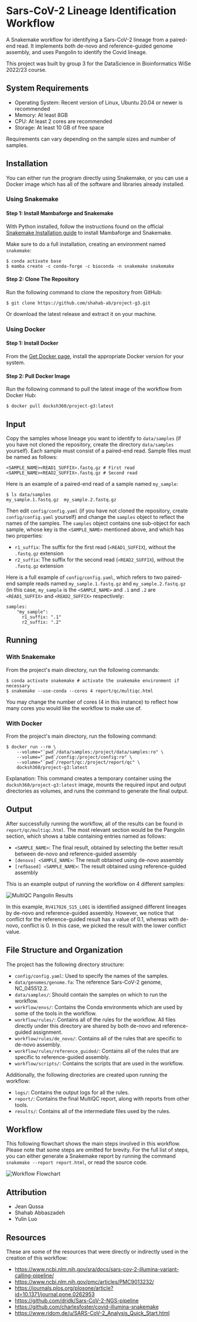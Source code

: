 # Sars-CoV-2 Lineage Identification Workflow

A Snakemake workflow for identifying a Sars-CoV-2 lineage from a paired-end
read. It implements both de-novo and reference-guided genome assembly, and uses
Pangolin to identify the Covid lineage.

This project was built by group 3 for the DataScience in Bioinformatics WiSe
2022/23 course.

## System Requirements

- Operating System: Recent version of Linux, Ubuntu 20.04 or newer is recommended
- Memory: At least 8GB
- CPU: At least 2 cores are recommended
- Storage: At least 10 GB of free space

Requirements can vary depending on the sample sizes and number of samples.

## Installation

You can either run the program directly using Snakemake, or you can use a
Docker image which has all of the software and libraries already installed.

### Using Snakemake

#### Step 1: Install Mambaforge and Snakemake

With Python installed, follow the instructions found on the official [Snakemake
Installation
guide](https://snakemake.readthedocs.io/en/stable/getting_started/installation.html)
to install Mambaforge and Snakemake.

Make sure to do a full installation, creating an environment named `snakemake`:

```
$ conda activate base
$ mamba create -c conda-forge -c bioconda -n snakemake snakemake
```

#### Step 2: Clone The Repository

Run the following command to clone the repository from GitHub:

```
$ git clone https://github.com/shahab-ab/project-g3.git
```

Or download the latest release and extract it on your machine.

### Using Docker

#### Step 1: Install Docker

From the [Get Docker page](https://docs.docker.com/get-docker/), install the
appropriate Docker version for your system.

#### Step 2: Pull Docker Image

Run the following command to pull the latest image of the workflow from Docker
Hub:

```
$ docker pull docksh360/project-g3:latest
```

## Input

Copy the samples whose lineage you want to identify to `data/samples` (if you
have not cloned the repository, create the directory `data/samples` yourself).
Each sample must consist of a paired-end read. Sample files must be named as
follows:

```
<SAMPLE_NAME><READ1_SUFFIX>.fastq.gz # First read
<SAMPLE_NAME><READ2_SUFFIX>.fastq.gz # Second read
```

Here is an example of a paired-end read of a sample named `my_sample`:

```
$ ls data/samples
my_sample.1.fastq.gz  my_sample.2.fastq.gz
```

Then edit `config/config.yaml` (if you have not cloned the repository, create
`config/config.yaml` yourself) and change the `samples` object to reflect the
names of the samples. The `samples` object contains one sub-object for each
sample, whose key is the `<SAMPLE_NAME>` mentioned above, and which has two
properties:

- `r1_suffix`: The suffix for the first read (`<READ1_SUFFIX`), without the `.fastq.gz` extension
- `r2_suffix`: The suffix for the second read (`<READ2_SUFFIX`), without the `.fastq.gz` extension

Here is a full example of `config/config.yaml`, which refers to two paired-end
sample reads named `my_sample.1.fastq.gz` and `my_sample.2.fastq.gz` (in this
case, `my_sample` is the `<SAMPLE_NAME>` and `.1` and `.2` are `<READ1_SUFFIX>`
and `<READ2_SUFFIX>` respectively:

```
samples:
    "my_sample":
      r1_suffix: ".1"
      r2_suffix: ".2"
```

## Running

### With Snakemake

From the project's main directory, run the following commands:

```
$ conda activate snakemake # activate the snakemake environment if necessary
$ snakemake --use-conda --cores 4 report/qc/multiqc.html
```

You may change the number of cores (4 in this instance) to reflect how many
cores you would like the workflow to make use of.

### With Docker

From the project's main directory, run the following command:

```
$ docker run --rm \
	--volume="`pwd`/data/samples:/project/data/samples:ro" \
	--volume="`pwd`/config:/project/config:ro" \
	--volume="`pwd`/report/qc:/project/report/qc" \
	docksh360/project-g3:latest
```

Explanation: This command creates a temporary container using the
`docksh360/project-g3:latest` image, mounts the required input and output
directories as volumes, and runs the command to generate the final output.

## Output

After successfully running the workflow, all of the results can be found in
`report/qc/multiqc.html`. The most relevant section would be the Pangolin
section, which shows a table containing entries named as follows:

- `<SAMPLE_NAME>`: The final result, obtained by selecting the better result between de-novo and reference-guided assembly
- `[denovo] <SAMPLE_NAME>`: The result obtained using de-novo assembly
- `[refbased] <SAMPLE_NAME>`: The result obtained using reference-guided assembly

This is an example output of running the workflow on 4 different samples:

![MultiQC Pangolin Results](images/multiqc.png)

In this example, `RV417026_S15_L001` is identified assigned different lineages
by de-novo and reference-guided assembly. However, we notice that conflict for
the reference-guided result has a value of 0.1, whereas with de-novo, conflict
is 0. In this case, we picked the result with the lower conflict value.

## File Structure and Organization

The project has the following directory structure:

- `config/config.yaml`: Used to specify the names of the samples.
- `data/genomes/genome.fa`: The reference Sars-CoV-2 genome, NC_045512.2.
- `data/samples/`: Should contain the samples on which to run the workflow.
- `workflow/envs/`: Contains the Conda environments which are used by some of the tools in the workflow.
- `workflow/rules/`: Contains all of the rules for the workflow. All files directly under this directory are shared by both de-novo and reference-guided assignment.
- `workflow/rules/de_novo/`: Contains all of the rules that are specific to de-novo assembly.
- `workflow/rules/reference_guided/`: Contains all of the rules that are specific to reference-guided assembly.
- `workflow/scripts/`: Contains the scripts that are used in the workflow.

Additionally, the following directories are created upon running the workflow:

- `logs/`: Contains the output logs for all the rules.
- `report/`: Contains the final MultiQC report, along with reports from other tools.
- `results/`: Contains all of the intermediate files used by the rules.

## Workflow

This following flowchart shows the main steps involved in this workflow. Please
note that some steps are omitted for brevity. For the full list of steps, you
can either generate a Snakemake report by running the command `snakemake
--report report.html`, or read the source code.

![Workflow Flowchart](images/flowchart.png)

## Attribution

- Jean Qussa
- Shahab Abbaszadeh
- Yulin Luo

## Resources

These are some of the resources that were directly or indirectly used in the
creation of this workflow:

- https://www.ncbi.nlm.nih.gov/sra/docs/sars-cov-2-illumina-variant-calling-pipeline/
- https://www.ncbi.nlm.nih.gov/pmc/articles/PMC9013232/
- https://journals.plos.org/plosone/article?id=10.1371/journal.pone.0262953
- https://github.com/dridk/Sars-CoV-2-NGS-pipeline
- https://github.com/charlesfoster/covid-illumina-snakemake
- https://www.ridom.de/u/SARS-CoV-2_Analysis_Quick_Start.html
